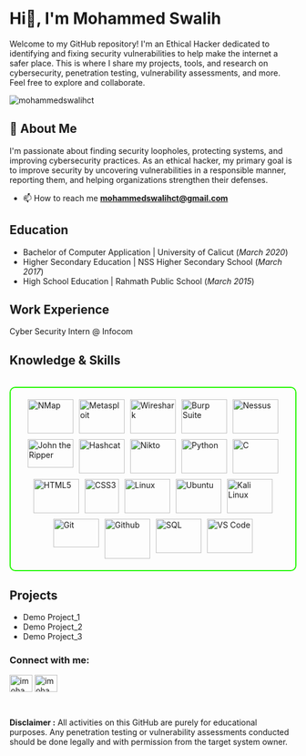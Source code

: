 # Hi👋, I'm Mohammed Swalih
Welcome to my GitHub repository! I'm an Ethical Hacker dedicated to identifying and fixing security vulnerabilities to help make the internet a safer place. This is where I share my projects, tools, and research on cybersecurity, penetration testing, vulnerability assessments, and more. Feel free to explore and collaborate.

<img src="https://komarev.com/ghpvc/?username=mohammedswalihct&label=Profile%20views&color=0e75b6&style=flat" alt="mohammedswalihct" />

## 🔐 About Me

I'm passionate about finding security loopholes, protecting systems, and improving cybersecurity practices. As an ethical hacker, my primary goal is to improve security by uncovering vulnerabilities in a responsible manner, reporting them, and helping organizations strengthen their defenses.

- 📫 How to reach me **mohammedswalihct@gmail.com**

## Education
- Bachelor of Computer Application | University of Calicut (_March 2020_)
- Higher Secondary Education | NSS Higher Secondary School (_March 2017_)
- High School Education | Rahmath Public School (_March 2015_)

## Work Experience
Cyber Security Intern @ Infocom

<h2 id="knowledge_skills" align=''> Knowledge & Skills </h2>
<br>
<div style="border: 2px solid #22F700; border-radius: 10px; padding: 20px; margin-bottom: 20px;">
<div align="left" style="display: flex; flex-wrap: wrap; justify-content: center; gap: 10px;">
      
<img src="https://github.com/mohammedswalihct/mohammedswalihct/blob/c44c85bf2ece10d4f57993415806482a3c3b7b40/Image/logo/NMap.png" alt="NMap" width="80" height="60" />

<img src="https://github.com/mohammedswalihct/mohammedswalihct/blob/12cdf0834d06a631e9a1118076aade30d0ffd6fa/Image/logo/Metasploit.png" alt="Metasploit" width="80" height="60"/>

<img src="https://github.com/mohammedswalihct/mohammedswalihct/blob/a1d5df2471e861be6810069bf15550bd3b2e336c/Image/logo/WireShark.png" alt="Wireshark" width="80" height="60"/>

<img src="https://github.com/mohammedswalihct/mohammedswalihct/blob/11b4950f92661590206eb828966f9db6113e7b12/Image/logo/BurpSuit.png" alt="Burp Suite" width="80" height="60"/>

<img src="https://github.com/mohammedswalihct/mohammedswalihct/blob/97a782b3d6c9a03ac7b95b9e08ae8ff111629d72/Image/logo/Nessus.png" alt="Nessus" width="80" height="60"/>

<img src="https://github.com/mohammedswalihct/mohammedswalihct/blob/a951e69bb2b7a53b529092fff037019933ea7fb8/Image/logo/JohnRipper.png" alt="John the Ripper" width="80" height="50"/>

<img src="https://github.com/mohammedswalihct/mohammedswalihct/blob/5a8b2d1cfe486263fc9141f5078234a60b61625e/Image/logo/HashCat.png" alt="Hashcat" width="80" height="60"/>

<img src="https://github.com/mohammedswalihct/mohammedswalihct/blob/1b6396497fd4d45b22301748ea5f0f7385b3c91d/Image/logo/Nikto.png" alt="Nikto" width="80" height="60"/>
      
<img src="https://github.com/mohammedswalihct/mohammedswalihct/blob/fc594c7ffd497308406d66280138b3a65f4d7ec8/Image/logo/Python.png" alt="Python" width="80" height="60"/>

<img src="https://github.com/mohammedswalihct/mohammedswalihct/blob/c44c85bf2ece10d4f57993415806482a3c3b7b40/Image/logo/C.png" alt="C" width="80" height="60"/>

<img src="https://github.com/mohammedswalihct/mohammedswalihct/blob/c44c85bf2ece10d4f57993415806482a3c3b7b40/Image/logo/HTML5.png" alt="HTML5" width="80" height="60"/>

<img src="https://github.com/mohammedswalihct/mohammedswalihct/blob/c44c85bf2ece10d4f57993415806482a3c3b7b40/Image/logo/CSS3.png" alt="CSS3" width="60" height="60"/>

<img src="https://github.com/mohammedswalihct/mohammedswalihct/blob/c44c85bf2ece10d4f57993415806482a3c3b7b40/Image/logo/Linux.png" alt="Linux" width="80" height="60"/>

<img src="https://github.com/mohammedswalihct/mohammedswalihct/blob/c44c85bf2ece10d4f57993415806482a3c3b7b40/Image/logo/Ubuntu.png" alt="Ubuntu" width="80" height="60"/>

<img src="https://github.com/mohammedswalihct/mohammedswalihct/blob/c44c85bf2ece10d4f57993415806482a3c3b7b40/Image/logo/KaliLinux.png" alt="Kali Linux" width="80" height="60"/>

<img src="https://github.com/mohammedswalihct/mohammedswalihct/blob/c44c85bf2ece10d4f57993415806482a3c3b7b40/Image/logo/Git.png" alt="Git" width="80" height="50"/>

<img src="https://github.com/mohammedswalihct/mohammedswalihct/blob/c44c85bf2ece10d4f57993415806482a3c3b7b40/Image/logo/GitHub.png" alt="Github" width="80" height="70"/>

<img src="https://github.com/mohammedswalihct/mohammedswalihct/blob/01dc2f2577860d23cbe3d88e2038ee90680725a7/Image/logo/SQL.png" alt="SQL" width="80" height="60"/>

<img src="https://github.com/mohammedswalihct/mohammedswalihct/blob/c44c85bf2ece10d4f57993415806482a3c3b7b40/Image/logo/VSCode.png" alt="VS Code" width="80" height="60"/>

</div>
</div>


## Projects
- Demo Project_1
- Demo Project_2
- Demo Project_3

<h3 align="left">Connect with me:</h3>
<p align="left">
<a href="https://linkedin.com/in/imohammedswalih" target="blank"><img align="center" src="https://raw.githubusercontent.com/rahuldkjain/github-profile-readme-generator/master/src/images/icons/Social/linked-in-alt.svg" alt="imohammedswalih" height="30" width="40" /></a>
<a href="https://twitter.com/imohammedswalih" target="blank"><img align="center" src="https://raw.githubusercontent.com/rahuldkjain/github-profile-readme-generator/master/src/images/icons/Social/twitter.svg" alt="imohammedswalih" height="30" width="40" /></a>
</p>
<br>

**Disclaimer :** All activities on this GitHub are purely for educational purposes. Any penetration testing or vulnerability assessments conducted should be done legally and with permission from the target system owner.
